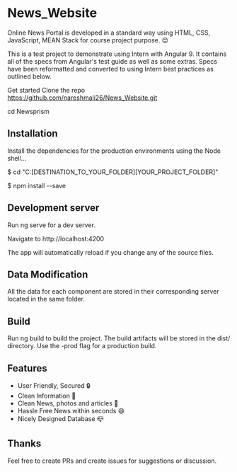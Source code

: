 # News_Website

Online News Portal is developed in a standard way using HTML, CSS, JavaScript, MEAN Stack for course project purpose. :blush:

This is a test project to demonstrate using Intern with Angular 9. It contains all of the specs from Angular's test guide as well as some extras. Specs have been reformatted and converted to using Intern best practices as outlined below.

Get started
Clone the repo https://github.com/nareshmali26/News_Website.git

cd Newsprism

## Installation
Install the dependencies for the production environments using the Node shell...

$ cd "C:\[DESTINATION_TO_YOUR_FOLDER]\[YOUR_PROJECT_FOLDER]"

$ npm install --save

## Development server
Run ng serve for a dev server. 

Navigate to http://localhost:4200

The app will automatically reload if you change any of the source files.

## Data Modification
All the data for each component are stored in their corresponding server located in the same folder.

## Build
Run ng build to build the project. The build artifacts will be stored in the dist/ directory. Use the -prod flag for a production build.

## Features
- User Friendly, Secured :lock:
- Clean Information :boy:
- Clean News, photos and articles :man:
- Hassle Free News within seconds :smile:
- Nicely Designed Database :mailbox_closed:

## Thanks
Feel free to create PRs and create issues for suggestions or discussion.
